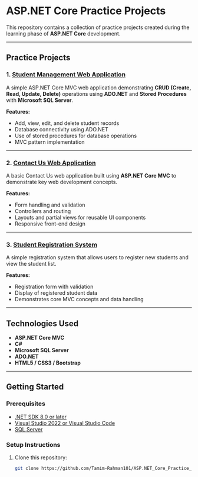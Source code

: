 # ASP.NET Core Practice Projects

This repository contains a collection of practice projects created during the learning phase of **ASP.NET Core** development.  

---

## Practice Projects

### 1. [Student Management Web Application](https://github.com/Tamim-Rahman101/StudentManagementApp)
A simple ASP.NET Core MVC web application demonstrating **CRUD (Create, Read, Update, Delete)** operations using **ADO.NET** and **Stored Procedures** with **Microsoft SQL Server**.

**Features:**
- Add, view, edit, and delete student records  
- Database connectivity using ADO.NET  
- Use of stored procedures for database operations  
- MVC pattern implementation  

---

### 2. [Contact Us Web Application](https://github.com/Tamim-Rahman101/ContactUs)
A basic Contact Us web application built using **ASP.NET Core MVC** to demonstrate key web development concepts.

**Features:**
- Form handling and validation  
- Controllers and routing  
- Layouts and partial views for reusable UI components  
- Responsive front-end design  

---

### 3. [Student Registration System](https://github.com/Tamim-Rahman101/StudentRegSystem)
A simple registration system that allows users to register new students and view the student list.

**Features:**
- Registration form with validation  
- Display of registered student data  
- Demonstrates core MVC concepts and data handling  

---

## Technologies Used
- **ASP.NET Core MVC**
- **C#**
- **Microsoft SQL Server**
- **ADO.NET**
- **HTML5 / CSS3 / Bootstrap**

---

## Getting Started

### Prerequisites
- [.NET SDK 8.0 or later](https://dotnet.microsoft.com/download)
- [Visual Studio 2022 or Visual Studio Code](https://visualstudio.microsoft.com/)
- [SQL Server](https://www.microsoft.com/en-us/sql-server/sql-server-downloads)

### Setup Instructions
1. Clone this repository:
   ```bash
   git clone https://github.com/Tamim-Rahman101/ASP.NET_Core_Practice_Projects.git
